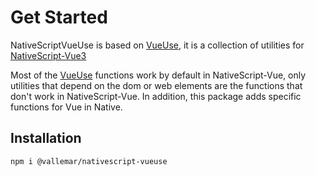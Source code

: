 # Get Started

NativeScriptVueUse is based on [VueUse](https://vueuse.org/), it is a collection of utilities for [NativeScript-Vue3](https://github.com/nativescript-vue/nativescript-vue)

Most of the [VueUse](https://vueuse.org/) functions work by default in NativeScript-Vue, only utilities that depend on the dom or web elements are the functions that don't work in NativeScript-Vue. In addition, this package adds specific functions for Vue in Native.

## Installation



```bash
npm i @vallemar/nativescript-vueuse
```


